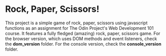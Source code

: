 # Rock, Paper, Scissors!

This project is a simple game of rock, paper, scissors using javascript functions as an assignment for The Odin Project's Web Development 101 course. It features a fully fledged (amazing) rock, paper, scissors game. For the browser version, which uses DOM methods and event listeners, check the **dom_version** folder. For the console version, check the **console_version** folder.

